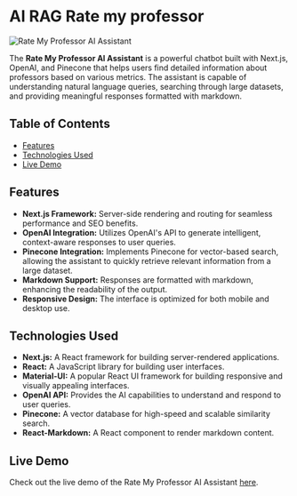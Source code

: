 # AI RAG Rate my professor

![Rate My Professor AI Assistant](https://img.shields.io/badge/Rate%20My%20Professor-AI%20Assistant-blue)

The **Rate My Professor AI Assistant** is a powerful chatbot built with Next.js, OpenAI, and Pinecone that helps users find detailed information about professors based on various metrics. The assistant is capable of understanding natural language queries, searching through large datasets, and providing meaningful responses formatted with markdown.

## Table of Contents

- [Features](#features)
- [Technologies Used](#technologies-used)
- [Live Demo](#live-demo)

## Features

- **Next.js Framework:** Server-side rendering and routing for seamless performance and SEO benefits.
- **OpenAI Integration:** Utilizes OpenAI's API to generate intelligent, context-aware responses to user queries.
- **Pinecone Integration:** Implements Pinecone for vector-based search, allowing the assistant to quickly retrieve relevant information from a large dataset.
- **Markdown Support:** Responses are formatted with markdown, enhancing the readability of the output.
- **Responsive Design:** The interface is optimized for both mobile and desktop use.

## Technologies Used

- **Next.js:** A React framework for building server-rendered applications.
- **React:** A JavaScript library for building user interfaces.
- **Material-UI:** A popular React UI framework for building responsive and visually appealing interfaces.
- **OpenAI API:** Provides the AI capabilities to understand and respond to user queries.
- **Pinecone:** A vector database for high-speed and scalable similarity search.
- **React-Markdown:** A React component to render markdown content.

## Live Demo

Check out the live demo of the Rate My Professor AI Assistant [here](https://ratemyprofessor-ai-kappa.vercel.app/).


